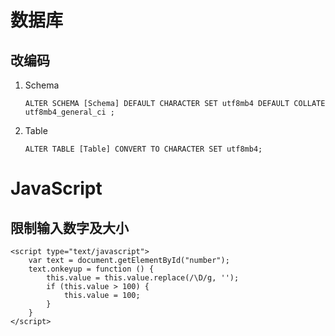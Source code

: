 # 数据库

## 改编码

1. Schema

    ```
    ALTER SCHEMA [Schema] DEFAULT CHARACTER SET utf8mb4 DEFAULT COLLATE utf8mb4_general_ci ;
    ```

2. Table

    ```
    ALTER TABLE [Table] CONVERT TO CHARACTER SET utf8mb4;
    ```


# JavaScript

## 限制输入数字及大小

```
<script type="text/javascript">
    var text = document.getElementById("number");
    text.onkeyup = function () {
        this.value = this.value.replace(/\D/g, '');
        if (this.value > 100) {
            this.value = 100;
        }
    }
</script>
```

